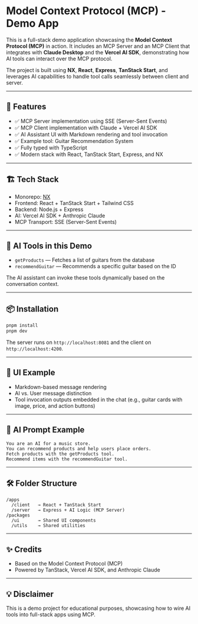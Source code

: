
# Model Context Protocol (MCP) - Demo App

This is a full-stack demo application showcasing the **Model Context Protocol (MCP)** in action. It includes an MCP Server and an MCP Client that integrates with **Claude Desktop** and the **Vercel AI SDK**, demonstrating how AI tools can interact over the MCP protocol.

The project is built using **NX**, **React**, **Express**, **TanStack Start**, and leverages AI capabilities to handle tool calls seamlessly between client and server.

---

## 🚀 Features

- ✅ MCP Server implementation using SSE (Server-Sent Events)
- ✅ MCP Client implementation with Claude + Vercel AI SDK
- ✅ AI Assistant UI with Markdown rendering and tool invocation
- ✅ Example tool: Guitar Recommendation System
- ✅ Fully typed with TypeScript
- ✅ Modern stack with React, TanStack Start, Express, and NX

---

## 🏗️ Tech Stack

- Monorepo: [NX](https://nx.dev)  
- Frontend: React + TanStack Start + Tailwind CSS  
- Backend: Node.js + Express  
- AI: Vercel AI SDK + Anthropic Claude  
- MCP Transport: SSE (Server-Sent Events)  

---

## 🧠 AI Tools in this Demo

- `getProducts` — Fetches a list of guitars from the database  
- `recommendGuitar` — Recommends a specific guitar based on the ID  

The AI assistant can invoke these tools dynamically based on the conversation context.

---

## 📦 Installation

```bash
pnpm install
pnpm dev
```

The server runs on `http://localhost:8081` and the client on `http://localhost:4200`.

---

## 🎨 UI Example

- Markdown-based message rendering  
- AI vs. User message distinction  
- Tool invocation outputs embedded in the chat (e.g., guitar cards with image, price, and action buttons)  

---

## 🤖 AI Prompt Example

```plaintext
You are an AI for a music store.
You can recommend products and help users place orders.
Fetch products with the getProducts tool.
Recommend items with the recommendGuitar tool.
```

---

## 🛠️ Folder Structure

```
/apps
  /client   → React + TanStack Start
  /server   → Express + AI Logic (MCP Server)
/packages
  /ui       → Shared UI components
  /utils    → Shared utilities
```

---

## ✨ Credits

- Based on the Model Context Protocol (MCP)  
- Powered by TanStack, Vercel AI SDK, and Anthropic Claude  

---

## 💡 Disclaimer

This is a demo project for educational purposes, showcasing how to wire AI tools into full-stack apps using MCP.
